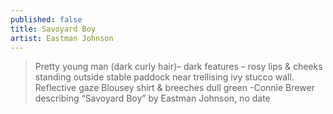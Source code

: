 ```yaml
---
published: false
title: Savoyard Boy
artist: Eastman Johnson
---
```


> Pretty young man (dark curly hair)– dark features – rosy lips & cheeks
> standing outside stable paddock near trellising ivy stucco wall.
> Reflective gaze Blousey shirt & breeches dull green
> -Connie Brewer describing “Savoyard Boy” by Eastman Johnson, no date